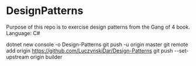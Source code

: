 # DesignPatterns
Purpose of this repo is to exercise design patterns from the Gang of 4 book.
Language: C#

dotnet new console -o Design-Patterns
git push -u origin master
git remote add origin https://github.com/LuczynskiDar/Design-Patterns
git push --set-upstream origin builder
